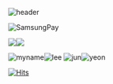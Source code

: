 ![header](https://capsule-render.vercel.app/api?type=shark&color=auto&height=300&section=header&animation=fadeIn&text=Hello%there!&le%20render&fontSize=80)

![SamsungPay](https://img.shields.io/badge/SamsungPay-a50034.svg?style=for-the-badge&logo=lg&logoColor=black)

<img src="https://img.shields.io/badge/javascript-F7DF1E?style=for-the-badge&logo=javascript&logoColor=black"><img src="https://img.shields.io/badge/java-black ?style=for-the-badge&logo=jaca&logoColor=white">


![myname ](https://img.shields.io/badge/myname-FF5722?style=for-the-badge&logo=blogger&logoColor=white)![lee](https://img.shields.io/badge/lee-74aa9c?style=for-the-badge&logo=openai&logoColor=bule) ![jun](https://img.shields.io/badge/jun-FF5722?style=for-the-badge&logo=blogger&logoColor=black)![yeon](https://img.shields.io/badge/yeon-000?style=for-the-badge&logo=ghost&logoColor=%23F7DF1E)

[![Hits](https://hits.seeyoufarm.com/api/count/incr/badge.svg?url=https%3A%2F%2Fgithub.com%2Fdlwnsdsu&count_bg=%234F3DC8&title_bg=%23010101&icon=&icon_color=%23E7E7E7&title=hits&edge_flat=false)](https://hits.seeyoufarm.com)







<!--
**dlwnsdsu/dlwnsdsu** is a ✨ _special_ ✨ repository because its `README.md` (this file) appears on your GitHub profile.

Here are some ideas to get you started:

- 🔭 I’m currently working on ...
- 🌱 I’m currently learning ...
- 👯 I’m looking to collaborate on ...
- 🤔 I’m looking for help with ...
- 💬 Ask me about ...
- 📫 How to reach me: ...
- 😄 Pronouns: ...
- ⚡ Fun fact: ...
-->
